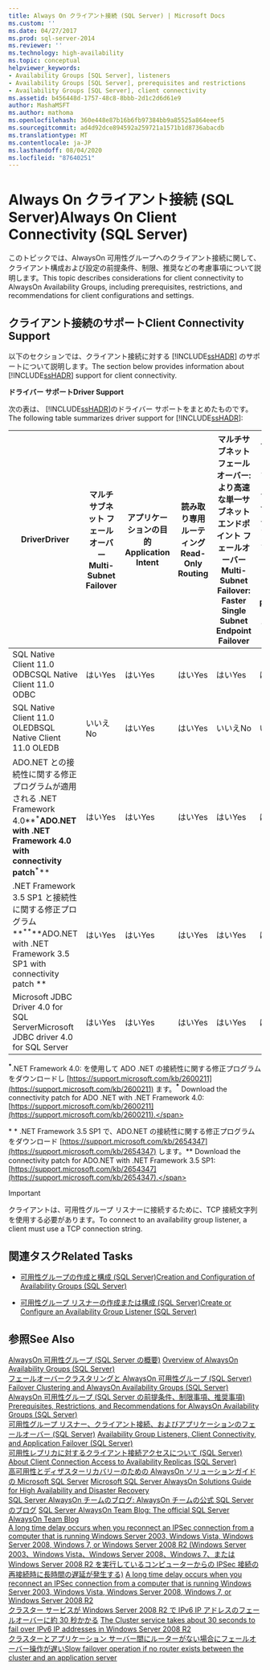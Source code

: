 ```yaml
---
title: Always On クライアント接続 (SQL Server) | Microsoft Docs
ms.custom: ''
ms.date: 04/27/2017
ms.prod: sql-server-2014
ms.reviewer: ''
ms.technology: high-availability
ms.topic: conceptual
helpviewer_keywords:
- Availability Groups [SQL Server], listeners
- Availability Groups [SQL Server], prerequisites and restrictions
- Availability Groups [SQL Server], client connectivity
ms.assetid: b456448d-1757-48c8-8bbb-2d1c2d6d61e9
author: MashaMSFT
ms.author: mathoma
ms.openlocfilehash: 360e448e87b16b6fb97384bb9a85525a864eeef5
ms.sourcegitcommit: ad4d92dce894592a259721a1571b1d8736abacdb
ms.translationtype: MT
ms.contentlocale: ja-JP
ms.lasthandoff: 08/04/2020
ms.locfileid: "87640251"
---
```

# <a name="always-on-client-connectivity-sql-server"></a><span data-ttu-id="e972c-102">Always On クライアント接続 (SQL Server)</span><span class="sxs-lookup"><span data-stu-id="e972c-102">Always On Client Connectivity (SQL Server)</span></span>
  <span data-ttu-id="e972c-103">このトピックでは、AlwaysOn 可用性グループへのクライアント接続に関して、クライアント構成および設定の前提条件、制限、推奨などの考慮事項について説明します。</span><span class="sxs-lookup"><span data-stu-id="e972c-103">This topic describes considerations for client connectivity to AlwaysOn Availability Groups, including prerequisites, restrictions, and recommendations for client configurations and settings.</span></span>  
  
 
  
##  <a name="client-connectivity-support"></a><a name="ClientConnSupport"></a> <span data-ttu-id="e972c-104">クライアント接続のサポート</span><span class="sxs-lookup"><span data-stu-id="e972c-104">Client Connectivity Support</span></span>  
 <span data-ttu-id="e972c-105">以下のセクションでは、クライアント接続に対する [!INCLUDE[ssHADR](../../../includes/sshadr-md.md)] のサポートについて説明します。</span><span class="sxs-lookup"><span data-stu-id="e972c-105">The section below provides information about [!INCLUDE[ssHADR](../../../includes/sshadr-md.md)] support for client connectivity.</span></span>  
  
 <span data-ttu-id="e972c-106">**ドライバー サポート**</span><span class="sxs-lookup"><span data-stu-id="e972c-106">**Driver Support**</span></span>  
  
 <span data-ttu-id="e972c-107">次の表は、 [!INCLUDE[ssHADR](../../../includes/sshadr-md.md)]のドライバー サポートをまとめたものです。</span><span class="sxs-lookup"><span data-stu-id="e972c-107">The following table summarizes driver support for [!INCLUDE[ssHADR](../../../includes/sshadr-md.md)]:</span></span>  
  
|<span data-ttu-id="e972c-108">Driver</span><span class="sxs-lookup"><span data-stu-id="e972c-108">Driver</span></span>|<span data-ttu-id="e972c-109">マルチサブネット フェールオーバー</span><span class="sxs-lookup"><span data-stu-id="e972c-109">Multi-Subnet Failover</span></span>|<span data-ttu-id="e972c-110">アプリケーションの目的</span><span class="sxs-lookup"><span data-stu-id="e972c-110">Application Intent</span></span>|<span data-ttu-id="e972c-111">読み取り専用ルーティング</span><span class="sxs-lookup"><span data-stu-id="e972c-111">Read-Only Routing</span></span>|<span data-ttu-id="e972c-112">マルチサブネット フェールオーバー: より高速な単一サブネット エンドポイント フェールオーバー</span><span class="sxs-lookup"><span data-stu-id="e972c-112">Multi-Subnet Failover: Faster Single Subnet Endpoint Failover</span></span>|<span data-ttu-id="e972c-113">マルチサブネット フェールオーバー: SQL クラスター インスタンスの名前付きインスタンスの解決</span><span class="sxs-lookup"><span data-stu-id="e972c-113">Multi-Subnet Failover: Named Instance Resolution For SQL Clustered Instances</span></span>|  
|------------|----------------------------|------------------------|------------------------|--------------------------------------------------------------------|-----------------------------------------------------------------------------------|  
|<span data-ttu-id="e972c-114">SQL Native Client 11.0 ODBC</span><span class="sxs-lookup"><span data-stu-id="e972c-114">SQL Native Client 11.0 ODBC</span></span>|<span data-ttu-id="e972c-115">はい</span><span class="sxs-lookup"><span data-stu-id="e972c-115">Yes</span></span>|<span data-ttu-id="e972c-116">はい</span><span class="sxs-lookup"><span data-stu-id="e972c-116">Yes</span></span>|<span data-ttu-id="e972c-117">はい</span><span class="sxs-lookup"><span data-stu-id="e972c-117">Yes</span></span>|<span data-ttu-id="e972c-118">はい</span><span class="sxs-lookup"><span data-stu-id="e972c-118">Yes</span></span>|<span data-ttu-id="e972c-119">はい</span><span class="sxs-lookup"><span data-stu-id="e972c-119">Yes</span></span>|  
|<span data-ttu-id="e972c-120">SQL Native Client 11.0 OLEDB</span><span class="sxs-lookup"><span data-stu-id="e972c-120">SQL Native Client 11.0 OLEDB</span></span>|<span data-ttu-id="e972c-121">いいえ</span><span class="sxs-lookup"><span data-stu-id="e972c-121">No</span></span>|<span data-ttu-id="e972c-122">はい</span><span class="sxs-lookup"><span data-stu-id="e972c-122">Yes</span></span>|<span data-ttu-id="e972c-123">はい</span><span class="sxs-lookup"><span data-stu-id="e972c-123">Yes</span></span>|<span data-ttu-id="e972c-124">いいえ</span><span class="sxs-lookup"><span data-stu-id="e972c-124">No</span></span>|<span data-ttu-id="e972c-125">いいえ</span><span class="sxs-lookup"><span data-stu-id="e972c-125">No</span></span>|  
|<span data-ttu-id="e972c-126">ADO.NET との接続性に関する修正プログラムが適用される .NET Framework 4.0**<sup>\*</sup>**</span><span class="sxs-lookup"><span data-stu-id="e972c-126">ADO.NET with .NET Framework 4.0 with connectivity patch**<sup>\*</sup>**</span></span> |<span data-ttu-id="e972c-127">はい</span><span class="sxs-lookup"><span data-stu-id="e972c-127">Yes</span></span>|<span data-ttu-id="e972c-128">はい</span><span class="sxs-lookup"><span data-stu-id="e972c-128">Yes</span></span>|<span data-ttu-id="e972c-129">はい</span><span class="sxs-lookup"><span data-stu-id="e972c-129">Yes</span></span>|<span data-ttu-id="e972c-130">はい</span><span class="sxs-lookup"><span data-stu-id="e972c-130">Yes</span></span>|<span data-ttu-id="e972c-131">はい</span><span class="sxs-lookup"><span data-stu-id="e972c-131">Yes</span></span>|  
|<span data-ttu-id="e972c-132">.NET Framework 3.5 SP1 と接続性に関する修正プログラム**<sup>**</sup>\*\*</span><span class="sxs-lookup"><span data-stu-id="e972c-132">ADO.NET with .NET Framework 3.5 SP1 with connectivity patch **<sup>**</sup>\*\*</span></span> |<span data-ttu-id="e972c-133">はい</span><span class="sxs-lookup"><span data-stu-id="e972c-133">Yes</span></span>|<span data-ttu-id="e972c-134">はい</span><span class="sxs-lookup"><span data-stu-id="e972c-134">Yes</span></span>|<span data-ttu-id="e972c-135">はい</span><span class="sxs-lookup"><span data-stu-id="e972c-135">Yes</span></span>|<span data-ttu-id="e972c-136">はい</span><span class="sxs-lookup"><span data-stu-id="e972c-136">Yes</span></span>|<span data-ttu-id="e972c-137">はい</span><span class="sxs-lookup"><span data-stu-id="e972c-137">Yes</span></span>|  
|<span data-ttu-id="e972c-138">Microsoft JDBC Driver 4.0 for SQL Server</span><span class="sxs-lookup"><span data-stu-id="e972c-138">Microsoft JDBC driver 4.0 for SQL Server</span></span>|<span data-ttu-id="e972c-139">はい</span><span class="sxs-lookup"><span data-stu-id="e972c-139">Yes</span></span>|<span data-ttu-id="e972c-140">はい</span><span class="sxs-lookup"><span data-stu-id="e972c-140">Yes</span></span>|<span data-ttu-id="e972c-141">はい</span><span class="sxs-lookup"><span data-stu-id="e972c-141">Yes</span></span>|<span data-ttu-id="e972c-142">はい</span><span class="sxs-lookup"><span data-stu-id="e972c-142">Yes</span></span>|<span data-ttu-id="e972c-143">はい</span><span class="sxs-lookup"><span data-stu-id="e972c-143">Yes</span></span>|  
  
 <span data-ttu-id="e972c-144">**<sup>\*</sup>**.NET Framework 4.0: を使用して ADO .NET の接続性に関する修正プログラムをダウンロードし [https://support.microsoft.com/kb/2600211](https://support.microsoft.com/kb/2600211) ます。</span><span class="sxs-lookup"><span data-stu-id="e972c-144">**<sup>\*</sup>**  Download the connectivity patch for ADO .NET with .NET Framework 4.0: [https://support.microsoft.com/kb/2600211](https://support.microsoft.com/kb/2600211).</span></span>  
  
 <span data-ttu-id="e972c-145">**<sup>**</sup>\* \* .NET Framework 3.5 SP1 で、ADO.NET の接続性に関する修正プログラムをダウンロード [https://support.microsoft.com/kb/2654347](https://support.microsoft.com/kb/2654347) します。</span><span class="sxs-lookup"><span data-stu-id="e972c-145">**<sup>**</sup>\*\*  Download the connectivity patch for ADO.NET with .NET Framework 3.5 SP1: [https://support.microsoft.com/kb/2654347](https://support.microsoft.com/kb/2654347).</span></span>  
  
> [!IMPORTANT]  
>  <span data-ttu-id="e972c-146">クライアントは、可用性グループ リスナーに接続するために、TCP 接続文字列を使用する必要があります。</span><span class="sxs-lookup"><span data-stu-id="e972c-146">To connect to an availability group listener, a client must use a TCP connection string.</span></span>  
  
##  <a name="related-tasks"></a><a name="RelatedTasks"></a> <span data-ttu-id="e972c-147">関連タスク</span><span class="sxs-lookup"><span data-stu-id="e972c-147">Related Tasks</span></span>  
  
-   [<span data-ttu-id="e972c-148">可用性グループの作成と構成 &#40;SQL Server&#41;</span><span class="sxs-lookup"><span data-stu-id="e972c-148">Creation and Configuration of Availability Groups &#40;SQL Server&#41;</span></span>](creation-and-configuration-of-availability-groups-sql-server.md)  
  
-   [<span data-ttu-id="e972c-149">可用性グループ リスナーの作成または構成 &#40;SQL Server&#41;</span><span class="sxs-lookup"><span data-stu-id="e972c-149">Create or Configure an Availability Group Listener &#40;SQL Server&#41;</span></span>](create-or-configure-an-availability-group-listener-sql-server.md)  
  

  
## <a name="see-also"></a><span data-ttu-id="e972c-150">参照</span><span class="sxs-lookup"><span data-stu-id="e972c-150">See Also</span></span>  
 <span data-ttu-id="e972c-151">[AlwaysOn 可用性グループ &#40;SQL Server の概要&#41;](overview-of-always-on-availability-groups-sql-server.md) </span><span class="sxs-lookup"><span data-stu-id="e972c-151">[Overview of AlwaysOn Availability Groups &#40;SQL Server&#41;](overview-of-always-on-availability-groups-sql-server.md) </span></span>  
 <span data-ttu-id="e972c-152">[フェールオーバークラスタリングと AlwaysOn 可用性グループ &#40;SQL Server&#41;](failover-clustering-and-always-on-availability-groups-sql-server.md) </span><span class="sxs-lookup"><span data-stu-id="e972c-152">[Failover Clustering and AlwaysOn Availability Groups &#40;SQL Server&#41;](failover-clustering-and-always-on-availability-groups-sql-server.md) </span></span>  
 <span data-ttu-id="e972c-153">[AlwaysOn 可用性グループ &#40;SQL Server の前提条件、制限事項、推奨事項&#41;](prereqs-restrictions-recommendations-always-on-availability.md) </span><span class="sxs-lookup"><span data-stu-id="e972c-153">[Prerequisites, Restrictions, and Recommendations for AlwaysOn Availability Groups &#40;SQL Server&#41;](prereqs-restrictions-recommendations-always-on-availability.md) </span></span>  
 <span data-ttu-id="e972c-154">[可用性グループ リスナー、クライアント接続、およびアプリケーションのフェールオーバー &#40;SQL Server&#41;](../../listeners-client-connectivity-application-failover.md) </span><span class="sxs-lookup"><span data-stu-id="e972c-154">[Availability Group Listeners, Client Connectivity, and Application Failover &#40;SQL Server&#41;](../../listeners-client-connectivity-application-failover.md) </span></span>  
 <span data-ttu-id="e972c-155">[可用性レプリカに対するクライアント接続アクセスについて &#40;SQL Server&#41;](about-client-connection-access-to-availability-replicas-sql-server.md) </span><span class="sxs-lookup"><span data-stu-id="e972c-155">[About Client Connection Access to Availability Replicas &#40;SQL Server&#41;](about-client-connection-access-to-availability-replicas-sql-server.md) </span></span>  
 <span data-ttu-id="e972c-156">[高可用性とディザスターリカバリーのための AlwaysOn ソリューションガイドの Microsoft SQL Server](https://go.microsoft.com/fwlink/?LinkId=227600) </span><span class="sxs-lookup"><span data-stu-id="e972c-156">[Microsoft SQL Server AlwaysOn Solutions Guide for High Availability and Disaster Recovery](https://go.microsoft.com/fwlink/?LinkId=227600) </span></span>  
 <span data-ttu-id="e972c-157">[SQL Server AlwaysOn チームのブログ: AlwaysOn チームの公式 SQL Server のブログ](https://blogs.msdn.com/b/sqlalwayson/) </span><span class="sxs-lookup"><span data-stu-id="e972c-157">[SQL Server AlwaysOn Team Blog: The official SQL Server AlwaysOn Team Blog](https://blogs.msdn.com/b/sqlalwayson/) </span></span>  
 <span data-ttu-id="e972c-158">[A long time delay occurs when you reconnect an IPSec connection from a computer that is running Windows Server 2003, Windows Vista, Windows Server 2008, Windows 7, or Windows Server 2008 R2 (Windows Server 2003、Windows Vista、Windows Server 2008、Windows 7、または Windows Server 2008 R2 を実行しているコンピューターからの IPSec 接続の再接続時に長時間の遅延が発生する)](https://support.microsoft.com/kb/980915) </span><span class="sxs-lookup"><span data-stu-id="e972c-158">[A long time delay occurs when you reconnect an IPSec connection from a computer that is running Windows Server 2003, Windows Vista, Windows Server 2008, Windows 7, or Windows Server 2008 R2](https://support.microsoft.com/kb/980915) </span></span>  
 <span data-ttu-id="e972c-159">[クラスター サービスが Windows Server 2008 R2 で IPv6 IP アドレスのフェールオーバーに約 30 秒かかる](https://support.microsoft.com/kb/2578113) </span><span class="sxs-lookup"><span data-stu-id="e972c-159">[The Cluster service takes about 30 seconds to fail over IPv6 IP addresses in Windows Server 2008 R2](https://support.microsoft.com/kb/2578113) </span></span>  
 [<span data-ttu-id="e972c-160">クラスターとアプリケーション サーバー間にルーターがない場合にフェールオーバー操作が遅い</span><span class="sxs-lookup"><span data-stu-id="e972c-160">Slow failover operation if no router exists between the cluster and an application server</span></span>](https://support.microsoft.com/kb/2582281)  
  
  
